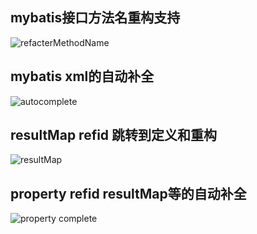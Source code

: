 ## mybatis接口方法名重构支持

![refacterMethodName](https://raw.githubusercontent.com/gejun123456/MyBatisCodeHelper-Pro/master/screenshots/refactor_method_name.gif)

## mybatis xml的自动补全

![autocomplete](https://raw.githubusercontent.com/gejun123456/MyBatisCodeHelper-Pro/master/screenshots/autoComplete.gif)

## resultMap refid 跳转到定义和重构

![resultMap](https://raw.githubusercontent.com/gejun123456/MyBatisCodeHelper-Pro/master/screenshots/resultMapJump.gif)

## property refid resultMap等的自动补全

![property complete](https://raw.githubusercontent.com/gejun123456/MyBatisCodeHelper-Pro/master/screenshots/propertyComplete.gif)
